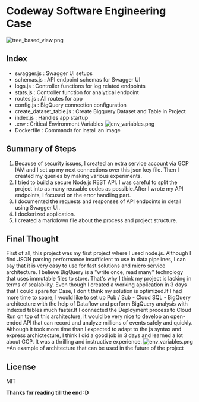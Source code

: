# Codeway Software Engineering Case
![tree_based_view.png](https://i.ibb.co/kgSxZyH/tree.png)
## Index
- swagger.js       : Swagger UI setups
- schemas.js : API endpoint schemas for Swagger UI
- logs.js : Controller functions for log related endpoints
- stats.js : Controller function for analytical endpoint
- routes.js : All routes for app
- config.js : BigQuery connection configuration
- create_dataset_table.js : Create Bigquery Dataset and Table in Project
- index.js : Handles app startup
- .env : Critical Environment Variables
![env_variables.png](https://i.ibb.co/H423vgr/env.png)
- Dockerfile : Commands for install an image

##  Summary of Steps
1) Because of security issues, I created an extra service account via GCP IAM and I set up my next connections over this json key file. Then I created my queries by making various experiments.
2) I tried to build a secure Node.js REST API. I was careful to split the project into as many reusable codes as possible.After I wrote my API endpoints, I focused on the error handling part.
3) I documented the requests and responses of API endpoints in detail using Swagger UI.
4) I dockerized application.
5) I created a markdown file about the process and project structure.
##  Final Thought
First of all, this project was my first project where I used node.js. Although I find JSON parsing performance insufficient to use in data pipelines, I can say that it is very easy to use for fast solutions and micro service architecture. I believe BigQuery is a "write once, read many" technology that uses immutable files to store. That's why I think my project is lacking in terms of scalability. Even though I created a working application in 3 days that I could spare for Case, I don't think my solution is optimized.If I had more time to spare, I would like to set up Pub / Sub - Cloud SQL - BigQuery architecture with the help of Dataflow and perform BigQuery analysis with Indexed tables much faster.If I connected the Deployment process to Cloud Run on top of this architecture, it would be very nice to develop an open-ended API that can record and analyze millions of events safely and quickly. Although it took more time than I expected to adapt to the js syntax and express archictecture, I think I did a good job in 3 days and learned a lot about GCP. It was a thrilling and instructive experience.
![env_variables.png](https://i.ibb.co/fXYHHyv/Screenshot-1.png)
*An example of architecture that can be used in the future of the project
 
## License

MIT

**Thanks for reading till the end :D**
